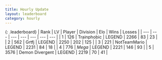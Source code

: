 ```yaml
---
title: Hourly Update
layout: leaderboard
category: hourly
---
```


{: .leaderboard}
| Rank | LV | Player | Division | Elo | Wins | Losses |
| --- | --- | --- | --- | --- | --- | --- |
| <span data-change="0">1</span> | 126 | <span title="ID: 744981">Trainphobic</span> | LEGEND | <span data-change="0">2266</span> | <span data-change="0">83</span> | <span data-change="0">23</span> |
| <span data-change="0">2</span> | 562 | <span title="ID: 742306">Grtfj</span> | LEGEND | <span data-change="0">2250</span> | <span data-change="0">202</span> | <span data-change="0">125</span> |
| <span data-change="0">3</span> | 221 | <span title="ID: 195293">NotTeamMario</span> | LEGEND | <span data-change="4">2231</span> | <span data-change="5">84</span> | <span data-change="2">18</span> |
| <span data-change="10">4</span> | 776 | <span title="ID: 651782">_Mega_</span> | LEGEND | <span data-change="20">2221</span> | <span data-change="5">146</span> | <span data-change="2">93</span> |
| <span data-change="-1">5</span> | 3576 | <span title="ID: 370081">Demon Divergent</span> | LEGEND | <span data-change="0">2219</span> | <span data-change="0">70</span> | <span data-change="0">41</span> |